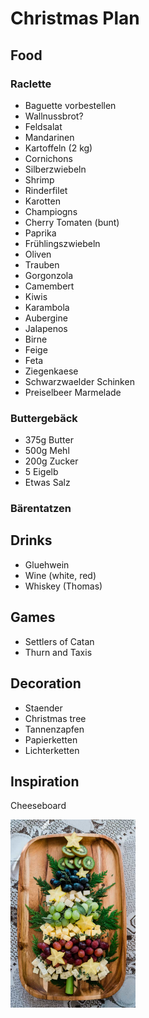 # Christmas Plan




## Food
### Raclette
- Baguette vorbestellen
- Wallnussbrot?
- Feldsalat
- Mandarinen
- Kartoffeln (2 kg)
- Cornichons
- Silberzwiebeln
- Shrimp
- Rinderfilet
- Karotten
- Champiogns
- Cherry Tomaten (bunt)
- Paprika
- Frühlingszwiebeln
- Oliven
- Trauben
- Gorgonzola
- Camembert
- Kiwis
- Karambola
- Aubergine
- Jalapenos
- Birne
- Feige 
- Feta
- Ziegenkaese
- Schwarzwaelder Schinken
- Preiselbeer Marmelade


### Buttergebäck
- 375g Butter
- 500g Mehl
- 200g Zucker
- 5 Eigelb
- Etwas Salz
### Bärentatzen



## Drinks
- Gluehwein
- Wine (white, red)
- Whiskey (Thomas)

## Games
- Settlers of Catan
- Thurn and Taxis

## Decoration
- Staender
- Christmas tree
- Tannenzapfen
- Papierketten
- Lichterketten


## Inspiration

<p>Cheeseboard</p>
<img src="images/cheeseboard.jpg" width="200" />